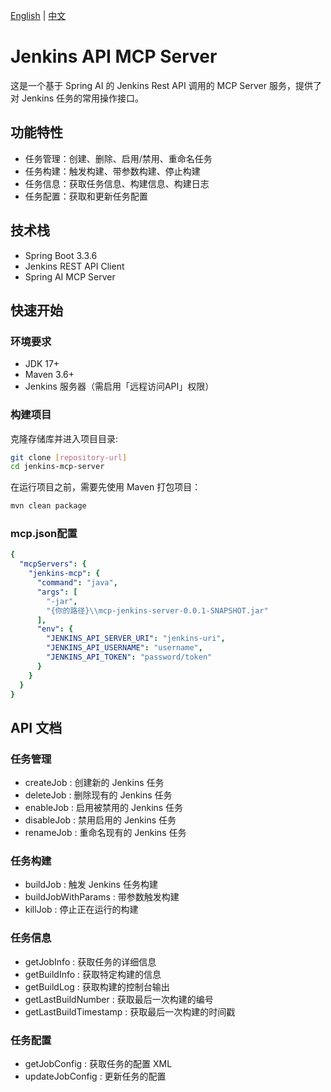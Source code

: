 [English](README.md) | [中文](README.zh-CN.md)
# Jenkins API MCP Server

这是一个基于 Spring AI 的 Jenkins Rest API 调用的 MCP Server 服务，提供了对 Jenkins 任务的常用操作接口。

## 功能特性

- 任务管理：创建、删除、启用/禁用、重命名任务
- 任务构建：触发构建、带参数构建、停止构建
- 任务信息：获取任务信息、构建信息、构建日志
- 任务配置：获取和更新任务配置

## 技术栈

- Spring Boot 3.3.6
- Jenkins REST API Client
- Spring AI MCP Server

## 快速开始

### 环境要求

- JDK 17+
- Maven 3.6+
- Jenkins 服务器（需启用「远程访问API」权限）

### 构建项目

克隆存储库并进入项目目录:

```bash
git clone [repository-url]
cd jenkins-mcp-server
```

在运行项目之前，需要先使用 Maven 打包项目：

```bash
mvn clean package
```

### mcp.json配置
```yaml
{
  "mcpServers": {
    "jenkins-mcp": {
      "command": "java",
      "args": [
        "-jar",
        "{你的路径}\\mcp-jenkins-server-0.0.1-SNAPSHOT.jar"
      ],
      "env": {
        "JENKINS_API_SERVER_URI": "jenkins-uri",
        "JENKINS_API_USERNAME": "username",
        "JENKINS_API_TOKEN": "password/token" 
      }
    }
  }
}
```
## API 文档
### 任务管理
- createJob : 创建新的 Jenkins 任务
- deleteJob : 删除现有的 Jenkins 任务
- enableJob : 启用被禁用的 Jenkins 任务
- disableJob : 禁用启用的 Jenkins 任务
- renameJob : 重命名现有的 Jenkins 任务
### 任务构建
- buildJob : 触发 Jenkins 任务构建
- buildJobWithParams : 带参数触发构建
- killJob : 停止正在运行的构建
### 任务信息
- getJobInfo : 获取任务的详细信息
- getBuildInfo : 获取特定构建的信息
- getBuildLog : 获取构建的控制台输出
- getLastBuildNumber : 获取最后一次构建的编号
- getLastBuildTimestamp : 获取最后一次构建的时间戳
### 任务配置
- getJobConfig : 获取任务的配置 XML
- updateJobConfig : 更新任务的配置